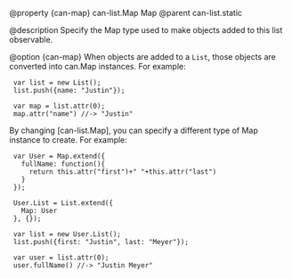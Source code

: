 @property {can-map} can-list.Map Map
@parent can-list.static

@description Specify the Map type used to make objects added to this list observable.

@option {can-map} When objects are added to a `List`, those objects are converted into can.Map instances. For example:

     var list = new List();
     list.push({name: "Justin"});

     var map = list.attr(0);
     map.attr("name") //-> "Justin"

By changing [can-list.Map], you can specify a different type of Map instance to create. For example:

     var User = Map.extend({
       fullName: function(){
         return this.attr("first")+" "+this.attr("last")
       }
     });

     User.List = List.extend({
       Map: User
     }, {});

     var list = new User.List();
     list.push({first: "Justin", last: "Meyer"});

     var user = list.attr(0);
     user.fullName() //-> "Justin Meyer"
